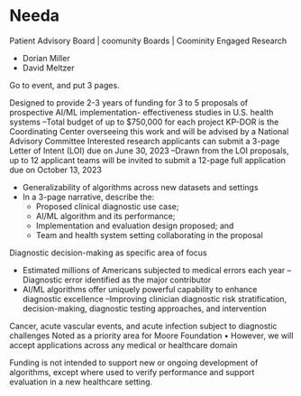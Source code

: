 # Needa


Patient Advisory Board | coomunity Boards | Coominity Engaged Research

+ Dorian Miller
+ David Meltzer


Go to event, and put 3 pages.

Designed to provide 2-3 years of funding for 3 to 5 proposals of prospective AI/ML implementation-
effectiveness studies in U.S. health systems
–Total budget of up to $750,000 for each project
KP-DOR is the Coordinating Center overseeing this work and will be advised by a National Advisory 
Committee
Interested research applicants can submit a 3-page Letter of Intent (LOI) due on June 30, 2023
–Drawn from the LOI proposals, up to 12 applicant teams will be invited to submit a 12-page full 
application due on October 13, 2023


+ Generalizability of algorithms across new datasets and settings
+ In a 3-page narrative, describe the:
    + Proposed clinical diagnostic use case;
    + AI/ML algorithm and its performance;
    + Implementation and evaluation design proposed; and 
    + Team and health system setting collaborating in the proposal

Diagnostic decision-making as specific area of focus
+ Estimated millions of Americans subjected to medical errors each year
    –Diagnostic error identified as the major contributor
+ AI/ML algorithms offer uniquely powerful capability to enhance diagnostic excellence
    –Improving clinician diagnostic risk stratification, decision-making, diagnostic testing approaches, 
and intervention

Cancer, acute vascular events, and acute infection subject to diagnostic challenges
Noted as a priority area for Moore Foundation
• However, we will accept applications across any medical or healthcare domain

Funding is not intended to support new or ongoing development of algorithms, except where used to 
verify performance and support evaluation in a new healthcare setting. 







